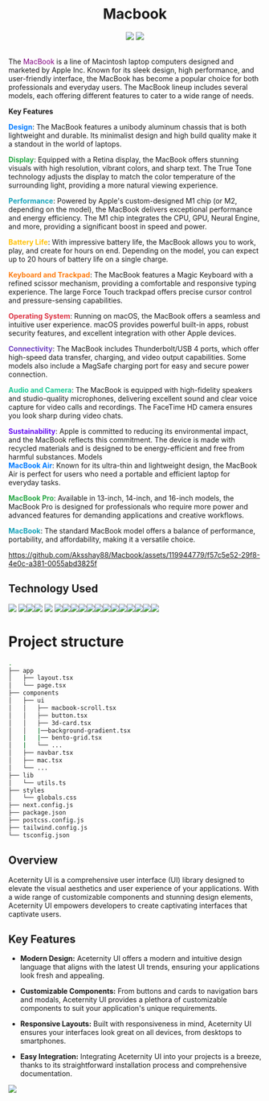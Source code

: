<div align=center>
<h1 >Macbook</h1> 
<img src="https://img.shields.io/badge/Apple-%23000000.svg?style=for-the-badge&logo=apple&logoColor=white">
<img src="https://img.shields.io/badge/github-%23121011.svg?style=for-the-badge&logo=github&color=black">
</div>
<br>



<span>The <span style="color: #800080">MacBook</span> is a line of Macintosh laptop computers designed and marketed by Apple Inc. Known for its sleek design, high performance, and user-friendly interface, the MacBook has become a popular choice for both professionals and everyday users. The MacBook lineup includes several models, each offering different features to cater to a wide range of needs. </span>

<b>Key Features</b>

<span style="color: #007bff;"><b>Design</b></span>: The MacBook features a unibody aluminum chassis that is both lightweight and durable. Its minimalist design and high build quality make it a standout in the world of laptops.</br>

<span style="color: #28a745;"><b>Display</b></span>: Equipped with a Retina display, the MacBook offers stunning visuals with high resolution, vibrant colors, and sharp text. The True Tone technology adjusts the display to match the color temperature of the surrounding light, providing a more natural viewing experience.</br>

<span style="color: #17a2b8;"><b>Performance</b></span>: Powered by Apple's custom-designed M1 chip (or M2, depending on the model), the MacBook delivers exceptional performance and energy efficiency. The M1 chip integrates the CPU, GPU, Neural Engine, and more, providing a significant boost in speed and power.</br>

<span style="color: #ffc107;"><b>Battery Life</b></span>: With impressive battery life, the MacBook allows you to work, play, and create for hours on end. Depending on the model, you can expect up to 20 hours of battery life on a single charge.</br>

<span style="color: #fd7e14;"><b>Keyboard and Trackpad</b></span>: The MacBook features a Magic Keyboard with a refined scissor mechanism, providing a comfortable and responsive typing experience. The large Force Touch trackpad offers precise cursor control and pressure-sensing capabilities. </br>

<span style="color: #dc3545;"><b>Operating System</b></span>: Running on macOS, the MacBook offers a seamless and intuitive user experience. macOS provides powerful built-in apps, robust security features, and excellent integration with other Apple devices.</br>

<span style="color: #6f42c1;"><b>Connectivity</b></span>: The MacBook includes Thunderbolt/USB 4 ports, which offer high-speed data transfer, charging, and video output capabilities. Some models also include a MagSafe charging port for easy and secure power connection.</br>

<span style="color: #20c997;"><b>Audio and Camera</b></span>: The MacBook is equipped with high-fidelity speakers and studio-quality microphones, delivering excellent sound and clear voice capture for video calls and recordings. The FaceTime HD camera ensures you look sharp during video chats.

<span style="color: #6610f2;"><b>Sustainability</b></span>: Apple is committed to reducing its environmental impact, and the MacBook reflects this commitment. The device is made with recycled materials and is designed to be energy-efficient and free from harmful substances.
Models </br>
<span style="color: #007bff;"><b>MacBook Air</b></span>: Known for its ultra-thin and lightweight design, the MacBook Air is perfect for users who need a portable and efficient laptop for everyday tasks. </br>

<span style="color: #28a745;"><b>MacBook Pro</b></span>: Available in 13-inch, 14-inch, and 16-inch models, the MacBook Pro is designed for professionals who require more power and advanced features for demanding applications and creative workflows.</br>

<span style="color: #17a2b8;"><b>MacBook</b></span>: The standard MacBook model offers a balance of performance, portability, and affordability, making it a versatile choice.</br>



https://github.com/Aksshay88/Macbook/assets/119944779/f57c5e52-29f8-4e0c-a381-0055abd3825f





## Technology Used

<img src="https://img.shields.io/badge/React-1C1E24?style=for-the-badge&logo=react&color=61DAFB"> <img src="https://img.shields.io/badge/Node.js-43853D?style=for-the-badge&logo=node.js&logoColor=white"><img src="https://img.shields.io/badge/tailwindcss-%2338B2AC.svg?style=for-the-badge&logo=tailwind-css&logoColor=white"><img src="https://img.shields.io/badge/TypeScript-007ACC?style=for-the-badge&logo=typescript&logoColor=white">  <img src="https://img.shields.io/badge/React-20232A?style=for-the-badge&logo=react&logoColor=61DAFB">   <img src="https://img.shields.io/badge/Next.js-000000?style=for-the-badge&logo=next.js&logoColor=white"><img src="https://img.shields.io/badge/Netlify-00C7B7?style=for-the-badge&logo=netlify&logoColor=white"><img src="https://img.shields.io/badge/Stripe-626CD9?style=for-the-badge&logo=Stripe&logoColor=white"><img src="https://img.shields.io/badge/Vercel-000000?style=for-the-badge&logo=vercel&logoColor=white"><img src="https://img.shields.io/badge/Framer-black?style=for-the-badge&logo=framer&logoColor=blue"><img src="https://img.shields.io/badge/NeoVim-%2357A143.svg?&style=for-the-badge&logo=neovim&logoColor=white"><img src="https://img.shields.io/badge/eslint-3A33D1?style=for-the-badge&logo=eslint&logoColor=white"><img src="https://img.shields.io/badge/GIT-E44C30?style=for-the-badge&logo=git&logoColor=white"><img src="https://img.shields.io/badge/tmux-1BB91F?style=for-the-badge&logo=tmux&logoColor=white"><img src="https://img.shields.io/badge/Google_chrome-4285F4?style=for-the-badge&logo=Google-chrome&logoColor=white"><img src="https://img.shields.io/badge/Google%20Drive-4285F4?style=for-the-badge&logo=googledrive&logoColor=white"><!-- <img src="https://github-readme-stats.vercel.app/api?username={Aksshay88}&theme=blue-green" alt="Aksshay github stats" /> --><img src="https://img.shields.io/badge/Linux-FCC624?style=for-the-badge&logo=linux&logoColor=black"><img src="https://img.shields.io/badge/markdown-%23000000.svg?style=for-the-badge&logo=markdown&logoColor=white "></br>



# Project structure 

```bash 
.
├── app
│   ├── layout.tsx
│   └── page.tsx
├── components
│   ├── ui
│   │   ├── macbook-scroll.tsx
│   │   ├── button.tsx
│   │   ├── 3d-card.tsx
│   │   |──background-gradient.tsx
│   |   |── bento-grid.tsx
│   |   └── ...
│   ├── navbar.tsx
│   ├── mac.tsx
│   └── ...
├── lib
│   └── utils.ts
├── styles
│   └── globals.css
├── next.config.js
├── package.json
├── postcss.config.js
├── tailwind.config.js
└── tsconfig.json

```

## Overview

Aceternity UI is a comprehensive user interface (UI) library designed to elevate the visual aesthetics and user experience of your applications. With a wide range of customizable components and stunning design elements, Aceternity UI empowers developers to create captivating interfaces that captivate users.

## Key Features

- **Modern Design:** Aceternity UI offers a modern and intuitive design language that aligns with the latest UI trends, ensuring your applications look fresh and appealing.

- **Customizable Components:** From buttons and cards to navigation bars and modals, Aceternity UI provides a plethora of customizable components to suit your application's unique requirements.

- **Responsive Layouts:** Built with responsiveness in mind, Aceternity UI ensures your interfaces look great on all devices, from desktops to smartphones.

- **Easy Integration:** Integrating Aceternity UI into your projects is a breeze, thanks to its straightforward installation process and comprehensive documentation.

<a href="/docs/read.md"><img src="https://github.com/Aksshay88/Macbook/assets/119944779/1c389169-463a-42e1-b4f0-28830ed4b8a8"></a>

